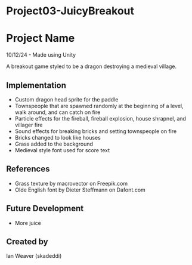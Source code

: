 # Project03-JuicyBreakout

# Project Name
10/12/24 - Made using Unity

A breakout game styled to be a dragon destroying a medieval village.

## Implementation

- Custom dragon head sprite for the paddle
- Townspeople that are spawned randomly at the beginning of a level, walk around, and can catch on fire
- Particle effects for the fireball, fireball explosion, house shrapnel, and villager fire
- Sound effects for breaking bricks and setting townspeople on fire
- Bricks changed to look like houses
- Grass added to the background
- Medieval style font used for score text


## References

- Grass texture by macrovector on Freepik.com
- Olde English font by Dieter Steffmann on Dafont.com

## Future Development

- More juice

## Created by
Ian Weaver (skadeddi)